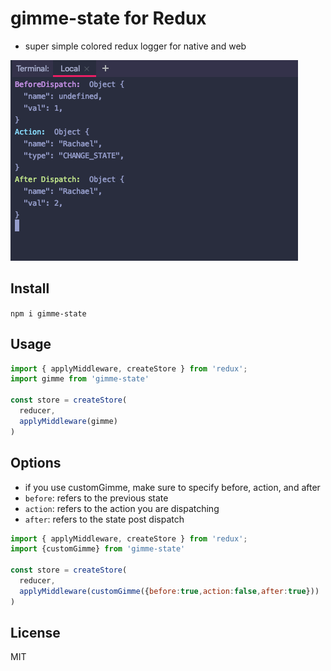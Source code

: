 # gimme-state for Redux
- super simple colored redux logger for native and web

![](https://github.com/11grossmane/gimme-state/blob/master/gimme.png)

## Install
`npm i gimme-state`

## Usage
```javascript
import { applyMiddleware, createStore } from 'redux';
import gimme from 'gimme-state'

const store = createStore(
  reducer,
  applyMiddleware(gimme)
)
```

## Options

- if you use customGimme, make sure to specify before, action, and after
- `before`: refers to the previous state
- `action`: refers to the action you are dispatching
- `after`: refers to the state post dispatch


```javascript
import { applyMiddleware, createStore } from 'redux';
import {customGimme} from 'gimme-state'

const store = createStore(
  reducer,
  applyMiddleware(customGimme({before:true,action:false,after:true}))
)
```

## License
MIT